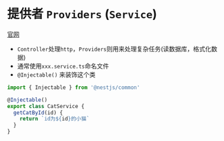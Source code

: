 # 提供者 `Providers` (`Service`)
[官网](https://docs.nestjs.cn/10/providers?id=providers)

- `Controller`处理`http`，`Providers`则用来处理复杂任务(读数据库，格式化数据)
- 通常使用`xxx.service.ts`命名文件
- `@Injectable()` 来装饰这个类 

```ts
import { Injectable } from '@nestjs/common'

@Injectable()
export class CatService {
  getCatById(id) {
    return `id为${id}的小猫`
  }
}
```